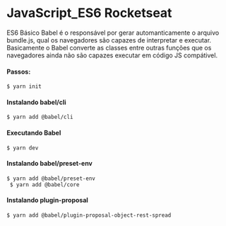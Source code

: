 # JavaScript_ES6 Rocketseat
ES6 Básico
Babel é o responsável por gerar automanticamente o arquivo bundle.js, qual os navegadores são capazes de interpretar e executar.
Basicamente o Babel converte as classes entre outras funções que os navegadores ainda não são capazes executar em código JS compátivel.

#### Passos:
``$ yarn init``

#### Instalando babel/cli
``$ yarn add @babel/cli``

#### Executando Babel
``$ yarn dev``

#### Instalando babel/preset-env
``$ yarn add @babel/preset-env``</br>``
$ yarn add @babel/core``

#### Instalando plugin-proposal
``$ yarn add @babel/plugin-proposal-object-rest-spread``


